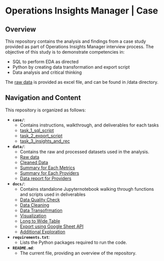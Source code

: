 # Operations Insights Manager | Case 

## Overview

This repository contains the analysis and findings from a case study provided as part of Operations Insights Manager interview process.  The objective of this study is to demonstrate competencies in:

* SQL to perform EDA as directed
* Python by creating data transformation and export script
* Data analysis and critical thinking

The [raw data](data/Rula%20Insights%20Manager%20Case%20Data.xlsx) is provided as excel file, and can be found in /data directory.


## Navigation and Content

This repository is organized as follows:

* **`case/`**:
    * Contains instructions, walkthrough, and deliverables for each tasks
    * [task_1_sql_script](case/task_1_sql_script/README.md)
    * [task_2_export_script](case/task_2_export_script/README.md)
    * [task_3_insights_and_rec](case/task_3_insights_and_rec/README.md)
* **`data/`**:
    * Contains the raw and processed datasets used in the analysis.
    * [Raw data](data/Rula%20Insights%20Manager%20Case%20Data.xlsx)
    * [Cleaned Data](data/case_data_cleaned.pkl)
    * [Summary for Each Metrics](data/case_data_target_miss_streak.pkl)
    * [Summary for Each Providers](data/case_data_performance_miss_streak.pkl)
    * [Data report for Providers](data/provider_export_report/)
* **`docs/`**:
    * Contains standalone Jupyternotebook walking through functions and scripts used in deliverables
    * [Data Quality Check](docs/01_data_quality_check.ipynb)
    * [Data Cleaning](docs/02_data_cleaning.ipynb)
    * [Data Transofrmation](docs/03_data_transformation.ipynb)
    * [Visualization](docs/04_visualize.ipynb)
    * [Long to Wide Table](docs/05_tidy_to_wide_table.ipynb)
    * [Export using Google Sheet API](docs/06_saving_to_gsheet.ipynb)
    * [Additional Exploration](docs/07_other_metrics.ipynb)
* **`requirements.txt`**:
    * Lists the Python packages required to run the code.
* **`README.md`**:
    * The current file, providing an overview of the repository.

